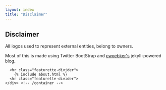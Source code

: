 ```yaml
---
layout: index
title: "Disclaimer"
---
```


<div class="content" id="page">
    <div class="container">
  		<div class="featurette">
    		<h2 class="featurette-heading"><span class="muted">Disclaimer</span></h2>
			<p class="lead">All logos used to represent external entities, belong to owners.</p>
			<p class="lead">Most of this is made using Twitter BootStrap and <a href="http://twitter.com/cwoebker">cwoebker's</a> jekyll-powered blog.</p>
		</div>

      <hr class="featurette-divider">
    	{% include about.html %}
      <hr class="featurette-divider">
    </div> <!-- /container -->
</div>